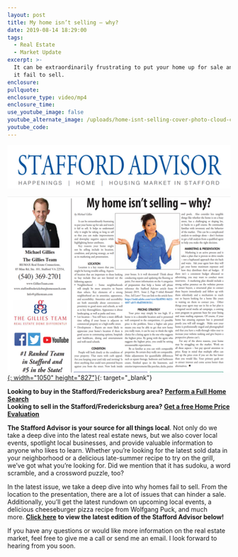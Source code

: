```yaml
---
layout: post
title: My home isn’t selling – why?
date: 2019-08-14 18:29:00
tags:
  - Real Estate
  - Market Update
excerpt: >-
  It can be extraordinarily frustrating to put your home up for sale and watch
  it fail to sell.
enclosure:
pullquote:
enclosure_type: video/mp4
enclosure_time:
use_youtube_image: false
youtube_alternate_image: /uploads/home-isnt-selling-cover-photo-cloud-cannon.png
youtube_code:
---
```


![](/uploads/webp-net-resizeimage-15.png)

[![](/uploads/webp-net-resizeimage-7.png){: width="1050" height="827"}](https://indd.adobe.com/view/14be9040-09cd-43bf-bfdf-80e20e768ea9){: target="_blank"}

**Looking to buy in the Stafford/Fredericksburg area?**&nbsp;**<u><a target="_blank" href="https://www.staffordfredericksburghomesearch.com/search/">Perform a Full Home Search</a></u>**<br>**Looking to sell in the Stafford/Fredericksburg area?**&nbsp;<u><strong><a target="_blank" href="https://www.staffordfredericksburghomesearch.com/homevalue/StaffordVA">Get a free Home Price Evaluation</a></strong></u>

**The Stafford Advisor is your source for all things local**. Not only do we take a deep dive into the latest real estate news, but we also cover local events, spotlight local businesses, and provide valuable information to anyone who likes to learn. Whether you’re looking for the latest sold data in your neighborhood or a delicious late-summer recipe to try on the grill, we’ve got what you’re looking for. Did we mention that it has sudoku, a word scramble, and a crossword puzzle, too?

In the latest issue, we take a deep dive into why homes fail to sell. From the location to the presentation, there are a lot of issues that can hinder a sale. Additionally, you’ll get the latest rundown on upcoming local events, a delicious cheeseburger pizza recipe from Wolfgang Puck, and much more.&nbsp;[**Click here**](https://indd.adobe.com/view/14be9040-09cd-43bf-bfdf-80e20e768ea9)&nbsp;**to view the latest edition of the Stafford Advisor below\!**<u><strong></strong></u>

If you have any questions or would like more information on the real estate market, feel free to give me a call or send me an email. I look forward to hearing from you soon.